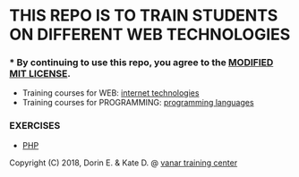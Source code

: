 # THIS REPO IS TO TRAIN STUDENTS ON DIFFERENT WEB TECHNOLOGIES

### * By continuing to use this repo, you agree to the [MODIFIED MIT LICENSE](/exercises/blob/master/LICENSE).




* Training courses for WEB:           [internet technologies](http://vanar.md/ro/web-cursuri)
* Training courses for PROGRAMMING:   [programming languages](http://vanar.md/ro/cursuri-programare)


### EXERCISES

* [PHP](PHP)



Copyright (C) 2018, Dorin E. & Kate D. @ [vanar training center](http://vanar.md)
